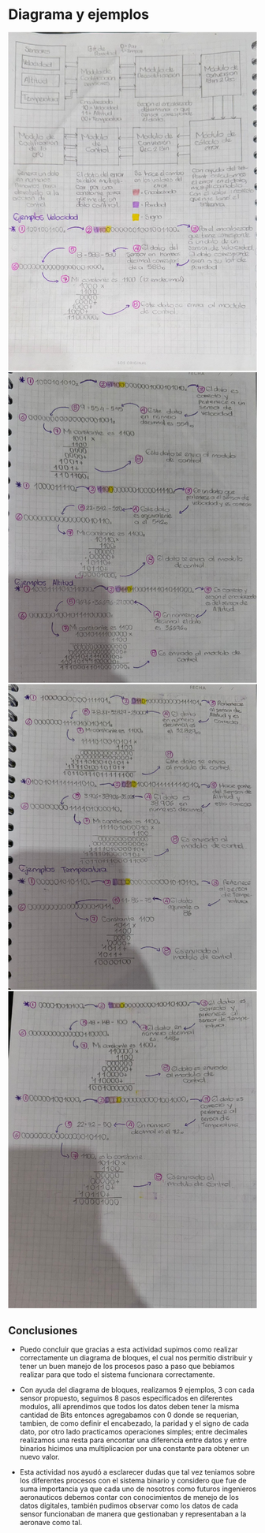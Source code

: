 # **Diagrama y ejemplos** 
![diiagrama](<diagrama1.jpg>)
![ejercisios](<ejemplos2.jpg>)
![ejercicios](<ejemplos3.jpg>)
![ejercicios](<ejemplo4.jpg>)

## **Conclusiones** 
- Puedo concluir que gracias a esta actividad supimos como realizar correctamente un diagrama de bloques, el cual nos permitio distribuir y tener un buen manejo de los procesos paso a paso que bebiamos realizar para que todo el sistema funcionara correctamente. 
- Con ayuda del diagrama de bloques, realizamos 9 ejemplos, 3 con cada sensor propuesto, seguimos 8 pasos especificados en diferentes modulos, allí aprendimos que todos los datos deben tener la misma cantidad de Bits entonces agregabamos con 0 donde se requerian, tambien, de como definir el encabezado, la paridad y el signo de cada dato, por otro lado practicamos operaciones simples; entre decimales realizamos una resta para encontar una diferencia entre datos y entre binarios hicimos una multiplicacion por una constante para obtener un nuevo valor. 

- Esta actividad nos ayudó a esclarecer dudas que tal vez teniamos sobre los diferentes procesos con el sistema binario y considero que fue de suma importancia ya que cada uno de nosotros como futuros ingenieros aeronauticos debemos contar con conocimientos de menejo de los datos digitales, también pudimos observar como los datos de cada sensor funcionaban de manera que gestionaban y representaban a la aeronave como tal. 